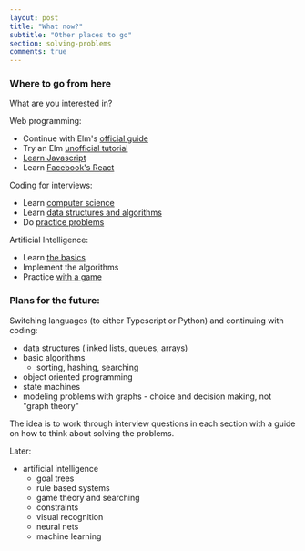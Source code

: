 ```yaml
---
layout: post
title: "What now?"
subtitle: "Other places to go"
section: solving-problems
comments: true
---
```


### Where to go from here

What are you interested in?

Web programming:

  * Continue with Elm's [official guide](https://guide.elm-lang.org/install.html)
  * Try an Elm [unofficial tutorial](https://www.elm-tutorial.org/en/)
  * [Learn Javascript](http://eloquentjavascript.net/)
  * Learn [Facebook's React](https://facebook.github.io/react/)

Coding for interviews:

  * Learn [computer science](https://ocw.mit.edu/courses/electrical-engineering-and-computer-science/6-001-structure-and-interpretation-of-computer-programs-spring-2005/video-lectures/)
  * Learn [data structures and algorithms](https://ocw.mit.edu/courses/electrical-engineering-and-computer-science/6-006-introduction-to-algorithms-fall-2011/lecture-videos/)
  * Do [practice problems](http://codewars.com/)

Artificial Intelligence:

  * Learn [the basics](https://ocw.mit.edu/courses/electrical-engineering-and-computer-science/6-034-artificial-intelligence-fall-2010/lecture-videos/)
  * Implement the algorithms
  * Practice [with a game](http://www.screeps.com)


### Plans for the future:

Switching languages (to either Typescript or Python) and continuing with coding:

  * data structures (linked lists, queues, arrays)
  * basic algorithms
    * sorting, hashing, searching
  * object oriented programming
  * state machines
  * modeling problems with graphs - choice and decision making, not "graph theory"

The idea is to work through interview questions in each section with a guide on how to think about solving the problems.

Later:

* artificial intelligence
	* goal trees
	* rule based systems
	* game theory and searching
	* constraints
	* visual recognition
	* neural nets
	* machine learning
